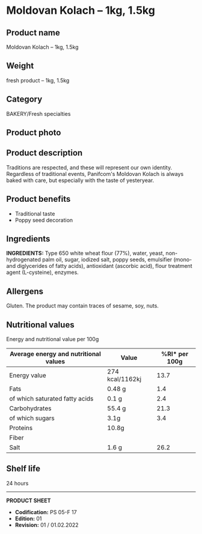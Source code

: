 # Moldovan Kolach – 1kg, 1.5kg

## Product name
Moldovan Kolach – 1kg, 1.5kg

## Weight
fresh product – 1kg, 1.5kg

## Category
BAKERY/Fresh specialties

## Product photo

## Product description
Traditions are respected, and these will represent our own identity. Regardless of traditional events, Panifcom's Moldovan Kolach is always baked with care, but especially with the taste of yesteryear.

## Product benefits
- Traditional taste
- Poppy seed decoration

## Ingredients
**INGREDIENTS:** Type 650 white wheat flour (77%), water, yeast, non-hydrogenated palm oil, sugar, iodized salt, poppy seeds, emulsifier (mono- and diglycerides of fatty acids), antioxidant (ascorbic acid), flour treatment agent (L-cysteine), enzymes.


## Allergens
Gluten. The product may contain traces of sesame, soy, nuts.


## Nutritional values
Energy and nutritional value per 100g

| Average energy and nutritional values | Value | %RI* per 100g |
|-----------------------------------------|-------|------------------|
| Energy value                            | 274 kcal/1162kj | 13.7             |
| Fats                                    | 0.48 g          | 1.4              |
| of which saturated fatty acids          | 0.1 g           | 2.4              |
| Carbohydrates                           | 55.4 g          | 21.3             |
| of which sugars                         | 3.1g           | 3.4              |
| Proteins                                | 10.8g           |                  |
| Fiber                                   |               |                  |
| Salt                                    | 1.6 g           | 26.2             |


## Shelf life
24 hours


---
**PRODUCT SHEET**
- **Codification:** PS 05-F 17
- **Edition:** 01
- **Revision:** 01 / 01.02.2022

